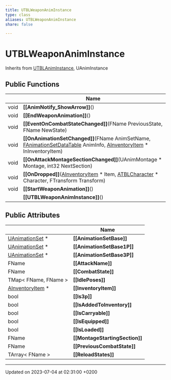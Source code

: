 ```yaml
---
title: UTBLWeaponAnimInstance
type: class
aliases: UTBLWeaponAnimInstance
share: false

---
```


# UTBLWeaponAnimInstance





Inherits from [UTBLAnimInstance](/docs/SDK/Source/Classes/classUTBLAnimInstance.md), UAnimInstance

## Public Functions

|                | Name           |
| -------------- | -------------- |
| void | **[[AnimNotify_ShowArrow]]**() |
| void | **[[EndWeaponAnimation]]**() |
| void | **[[EventOnCombatStateChanged]]**(FName PreviousState, FName NewState) |
| void | **[[OnAnimationSetChanged]]**(FName AnimSetName, [FAnimationSetDataTable](/docs/SDK/Source/Classes/structFAnimationSetDataTable.md) AnimInfo, [AInventoryItem](/docs/SDK/Source/Classes/classAInventoryItem.md) * InInventoryItem) |
| void | **[[OnAttackMontageSectionChanged]]**(UAnimMontage * Montage, int32 NextSection) |
| void | **[[OnDropped]]**([AInventoryItem](/docs/SDK/Source/Classes/classAInventoryItem.md) * Item, [ATBLCharacter](/docs/SDK/Source/Classes/classATBLCharacter.md) * Character, FTransform Transform) |
| void | **[[StartWeaponAnimation]]**() |
| | **[[UTBLWeaponAnimInstance]]**() |

## Public Attributes

|                | Name           |
| -------------- | -------------- |
| [UAnimationSet](/docs/SDK/Source/Classes/classUAnimationSet.md) * | **[[AnimationSetBase]]**  |
| [UAnimationSet](/docs/SDK/Source/Classes/classUAnimationSet.md) * | **[[AnimationSetBase1P]]**  |
| [UAnimationSet](/docs/SDK/Source/Classes/classUAnimationSet.md) * | **[[AnimationSetBase3P]]**  |
| FName | **[[AttackName]]**  |
| FName | **[[CombatState]]**  |
| TMap< FName, FName > | **[[IdlePoses]]**  |
| [AInventoryItem](/docs/SDK/Source/Classes/classAInventoryItem.md) * | **[[InventoryItem]]**  |
| bool | **[[Is3p]]**  |
| bool | **[[IsAddedToInventory]]**  |
| bool | **[[IsCarryable]]**  |
| bool | **[[IsEquipped]]**  |
| bool | **[[IsLoaded]]**  |
| FName | **[[MontageStartingSection]]**  |
| FName | **[[PreviousCombatState]]**  |
| TArray< FName > | **[[ReloadStates]]**  |

-------------------------------

Updated on 2023-07-04 at 02:31:00 +0200